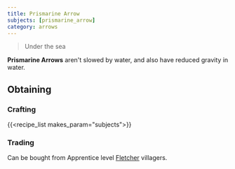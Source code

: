 ```yaml
---
title: Prismarine Arrow
subjects: [prismarine_arrow]
category: arrows
---
```

> Under the sea

**Prismarine Arrows** aren't slowed by water, and also have reduced gravity in water.

Obtaining
---------

### Crafting

{{<recipe_list makes_param="subjects">}}

### Trading
Can be bought from Apprentice level [Fletcher](https://minecraft.fandom.com/wiki/Trading#Fletcher) villagers.